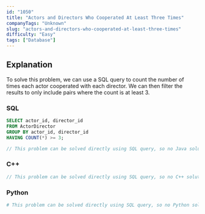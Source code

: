 ```yaml
---
id: "1050"
title: "Actors and Directors Who Cooperated At Least Three Times"
companyTags: "Unknown"
slug: "actors-and-directors-who-cooperated-at-least-three-times"
difficulty: "Easy"
tags: ["Database"]
---
```


## Explanation
To solve this problem, we can use a SQL query to count the number of times each actor cooperated with each director. We can then filter the results to only include pairs where the count is at least 3.
### SQL
```sql
SELECT actor_id, director_id
FROM ActorDirector
GROUP BY actor_id, director_id
HAVING COUNT(*) >= 3;
```

```java
// This problem can be solved directly using SQL query, so no Java solution is needed.
```

### C++
```cpp
// This problem can be solved directly using SQL query, so no C++ solution is needed.
```

### Python
```python
# This problem can be solved directly using SQL query, so no Python solution is needed.
```
